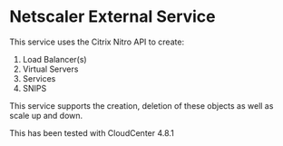 # Netscaler External Service

This service uses the Citrix Nitro API to create:
1) Load Balancer(s)
2) Virtual Servers
3) Services
4) SNIPS

This service supports the creation, deletion of these objects as well as scale up and down.

This has been tested with CloudCenter 4.8.1